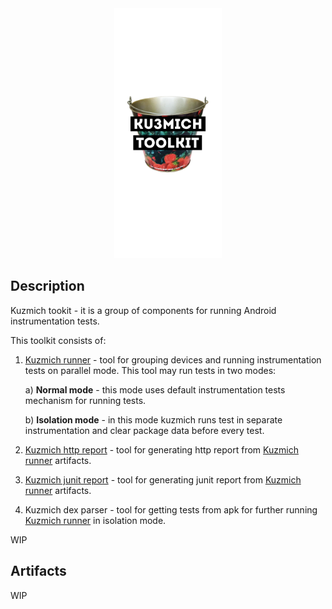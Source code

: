<div align="center">
	<img height="400px" src="art/kuzmich-toolkit.png">
</div>

## Description

Kuzmich tookit - it is a group of components for running Android instrumentation tests.

This toolkit consists of:
1. [Kuzmich runner](http://github.com/kuzmich-toolkit/kuzmich-runner) - tool for grouping devices and running instrumentation tests on parallel mode. This tool may run tests in two modes:
	
	a) **Normal mode** - this mode uses default instrumentation tests mechanism for running tests.

    b) **Isolation mode** - in this mode kuzmich runs test in separate instrumentation and clear package data before every test.
    
2. [Kuzmich http report](http://github.com/kuzmich-toolkit/kuzmich-http-report) - tool for generating http report from [Kuzmich runner](http://github.com/kuzmich-toolkit/kuzmich-runner) artifacts.
3. [Kuzmich junit report](http://github.com/kuzmich-toolkit/kuzmich-junit-report) - tool for generating junit report from [Kuzmich runner](http://github.com/kuzmich-toolkit/kuzmich-runner) artifacts.
4. Kuzmich dex parser - tool for getting tests from apk for further running [Kuzmich runner](http://github.com/kuzmich-toolkit/kuzmich-runner) in isolation mode.

WIP

## Artifacts

WIP